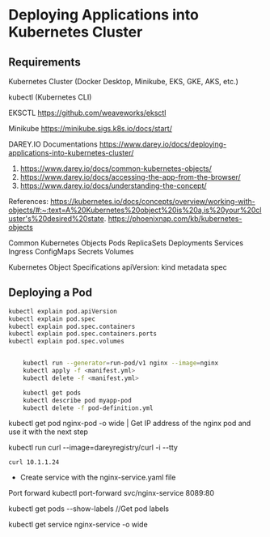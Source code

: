 # Deploying Applications into Kubernetes Cluster

## Requirements
 Kubernetes Cluster (Docker Desktop, Minikube, EKS, GKE, AKS, etc.)

 kubectl (Kubernetes CLI)

EKSCTL https://github.com/weaveworks/eksctl

Minikube https://minikube.sigs.k8s.io/docs/start/



DAREY.IO Documentations
https://www.darey.io/docs/deploying-applications-into-kubernetes-cluster/
1. https://www.darey.io/docs/common-kubernetes-objects/
2. https://www.darey.io/docs/accessing-the-app-from-the-browser/
3. https://www.darey.io/docs/understanding-the-concept/

References:
https://kubernetes.io/docs/concepts/overview/working-with-objects/#:~:text=A%20Kubernetes%20object%20is%20a,is%20your%20cluster's%20desired%20state.
https://phoenixnap.com/kb/kubernetes-objects

Common Kubernetes Objects
    Pods
    ReplicaSets
    Deployments
    Services
    Ingress
    ConfigMaps
    Secrets
    Volumes

Kubernetes Object Specifications
    apiVersion: 
    kind
    metadata
    spec

## Deploying a Pod

```bash
kubectl explain pod.apiVersion
kubectl explain pod.spec
kubectl explain pod.spec.containers
kubectl explain pod.spec.containers.ports
kubectl explain pod.spec.volumes


    kubectl run --generator=run-pod/v1 nginx --image=nginx
    kubectl apply -f <manifest.yml>
    kubectl delete -f <manifest.yml>

    kubectl get pods
    kubectl describe pod myapp-pod
    kubectl delete -f pod-definition.yml
```

kubectl get pod nginx-pod  -o wide  | Get IP address of the nginx pod and use it with the next step 


kubectl run curl --image=dareyregistry/curl -i --tty 

    curl 10.1.1.24

- Create service with the nginx-service.yaml file

Port forward 
kubectl  port-forward svc/nginx-service 8089:80 

kubectl get pods --show-labels //Get pod labels

kubectl get service nginx-service -o wide 

